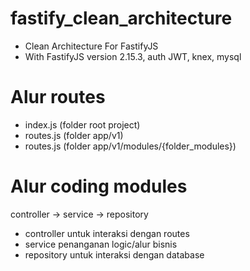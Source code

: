 # fastify_clean_architecture
 - Clean Architecture For FastifyJS
 - With FastifyJS version 2.15.3, auth JWT, knex, mysql
# Alur routes
 - index.js (folder root project)
 - routes.js (folder app/v1)
 - routes.js (folder app/v1/modules/{folder_modules})
# Alur coding modules
 controller -> service -> repository
 - controller untuk interaksi dengan routes
 - service penanganan logic/alur bisnis
 - repository untuk interaksi dengan database
